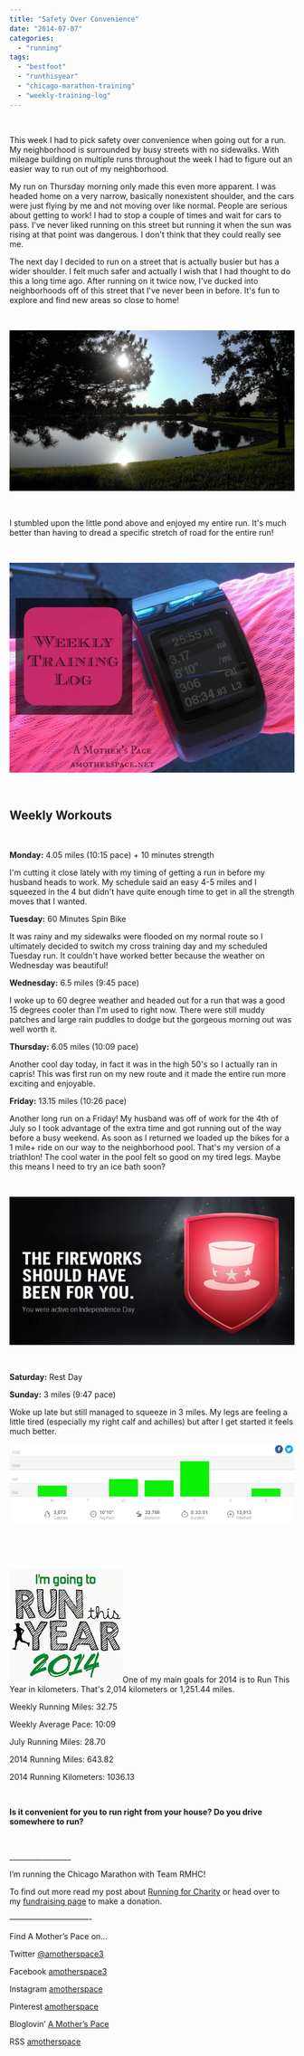 ```yaml
---
title: "Safety Over Convenience"
date: "2014-07-07"
categories: 
  - "running"
tags: 
  - "bestfoot"
  - "runthisyear"
  - "chicago-marathon-training"
  - "weekly-training-log"
---
```


 

This week I had to pick safety over convenience when going out for a run. My neighborhood is surrounded by busy streets with no sidewalks. With mileage building on multiple runs throughout the week I had to figure out an easier way to run out of my neighborhood.

My run on Thursday morning only made this even more apparent. I was headed home on a very narrow, basically nonexistent shoulder, and the cars were just flying by me and not moving over like normal. People are serious about getting to work! I had to stop a couple of times and wait for cars to pass. I've never liked running on this street but running it when the sun was rising at that point was dangerous. I don't think that they could really see me.

The next day I decided to run on a street that is actually busier but has a wider shoulder. I felt much safer and actually I wish that I had thought to do this a long time ago. After running on it twice now, I've ducked into neighborhoods off of this street that I've never been in before. It's fun to explore and find new areas so close to home!

 

![Weekly Training Log | amotherspace.net](images/IMAG6593-1024x577.jpg)

 

I stumbled upon the little pond above and enjoyed my entire run. It's much better than having to dread a specific stretch of road for the entire run!

 

[![weeklytraininglog](images/weeklytraininglog.jpg)](http://amotherspace.net/wp-content/uploads/2014/03/weeklytraininglog.jpg)

 

## **Weekly Workouts**

 

**Monday:** 4.05 miles (10:15 pace) + 10 minutes strength

I'm cutting it close lately with my timing of getting a run in before my husband heads to work. My schedule said an easy 4-5 miles and I squeezed in the 4 but didn't have quite enough time to get in all the strength moves that I wanted.

**Tuesday:** 60 Minutes Spin Bike

It was rainy and my sidewalks were flooded on my normal route so I ultimately decided to switch my cross training day and my scheduled Tuesday run. It couldn't have worked better because the weather on Wednesday was beautiful!

**Wednesday:** 6.5 miles (9:45 pace)

I woke up to 60 degree weather and headed out for a run that was a good 15 degrees cooler than I'm used to right now. There were still muddy patches and large rain puddles to dodge but the gorgeous morning out was well worth it.

**Thursday:** 6.05 miles (10:09 pace)

Another cool day today, in fact it was in the high 50's so I actually ran in capris! This was first run on my new route and it made the entire run more exciting and enjoyable.

**Friday:** 13.15 miles (10:26 pace)

Another long run on a Friday! My husband was off of work for the 4th of July so I took advantage of the extra time and got running out of the way before a busy weekend. As soon as I returned we loaded up the bikes for a 1 mile+ ride on our way to the neighborhood pool. That's my version of a triathlon! The cool water in the pool felt so good on my tired legs. Maybe this means I need to try an ice bath soon?

 

![Nike July 4th | amotherspace.net](images/NikeJuly4.png)

 

**Saturday:** Rest Day

**Sunday:** 3 miles (9:47 pace)

Woke up late but still managed to squeeze in 3 miles. My legs are feeling a little tired (especially my right calf and achilles) but after I get started it feels much better.

![Weekly Training Log | amotherspace.net](images/NikeJuly6.png)

 

 

[![Run This Year | A Mother's Pace](images/2014-Badge2_zps954d25232.jpg "Run This Year | A Mother's Pace")](http://runninghutch.com/runthisyear/)One of my main goals for 2014 is to Run This Year in kilometers. That's 2,014 kilometers or 1,251.44 miles.

Weekly Running Miles: 32.75

Weekly Average Pace: 10:09

July Running Miles: 28.70

2014 Running Miles: 643.82

2014 Running Kilometers: 1036.13

 

**Is it convenient for you to run right from your house? Do you drive somewhere to run?**

 

\_\_\_\_\_\_\_\_\_\_\_\_\_\_\_\_\_

I’m running the Chicago Marathon with Team RMHC!

To find out more read my post about [Running for Charity](http://amotherspace.net/2014/06/the-chicago-marathon-running-for-charity/) or head over to my [fundraising page](http://www.kintera.org/faf/donorReg/donorPledge.asp?ievent=1097960&supId=399266070) to make a donation.

——————————-

Find A Mother’s Pace on…

Twitter [@amotherspace3](https://twitter.com/amotherspace3)

Facebook [amotherspace3](http://facebook.com/amotherspace3)

Instagram [amotherspace](http://instagram.com/amotherspace)

Pinterest [amotherspace](http://pinterest.com/amotherspace/)

Bloglovin’ [A Mother’s Pace](http://www.bloglovin.com/en/blog/6680087)

RSS [amotherspace](http://feeds.feedburner.com/amotherspace)
